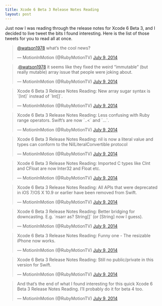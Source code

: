 ```yaml
---
title: Xcode 6 Beta 3 Release Notes Reading
layout: post
---
```


Just now I was reading through the release notes for Xcode 6 Beta 3, and I decided to live tweet the bits I found interesting. Here is the list of those tweets for you to read all at once.


<blockquote class="twitter-tweet" data-partner="tweetdeck"><p><a href="https://twitter.com/watson1978">@watson1978</a> what’s the cool news?</p>&mdash; MotionInMotion (@RubyMotionTV) <a href="https://twitter.com/RubyMotionTV/statuses/486873062680178689">July 9, 2014</a></blockquote>

<blockquote class="twitter-tweet" data-conversation="none" data-cards="hidden" data-partner="tweetdeck"><p>.<a href="https://twitter.com/watson1978">@watson1978</a> it seems like they fixed the weird “immutable” (but really mutable) array issue that people were joking about.</p>&mdash; MotionInMotion (@RubyMotionTV) <a href="https://twitter.com/RubyMotionTV/statuses/486874025843388416">July 9, 2014</a></blockquote>

<blockquote class="twitter-tweet" data-partner="tweetdeck"><p>Xcode 6 Beta 3 Release Notes Reading: New array sugar syntax is `[Int]` instead of `Int[]`.</p>&mdash; MotionInMotion (@RubyMotionTV) <a href="https://twitter.com/RubyMotionTV/statuses/486874294752796673">July 9, 2014</a></blockquote>

<blockquote class="twitter-tweet" data-partner="tweetdeck"><p>Xcode 6 Beta 3 Release Notes Reading: Less confusing with Ruby range operators. Swift’s are now `..&lt;` and `…`.</p>&mdash; MotionInMotion (@RubyMotionTV) <a href="https://twitter.com/RubyMotionTV/statuses/486874598181330944">July 9, 2014</a></blockquote>

<blockquote class="twitter-tweet" data-partner="tweetdeck"><p>Xcode 6 Beta 3 Release Notes Reading: nil is now a literal value and types can conform to the NilLiteralConvertible protocol</p>&mdash; MotionInMotion (@RubyMotionTV) <a href="https://twitter.com/RubyMotionTV/statuses/486874829950156802">July 9, 2014</a></blockquote>

<blockquote class="twitter-tweet" data-partner="tweetdeck"><p>Xcode 6 Beta 3 Release Notes Reading: Imported C types like CInt and CFloat are now Inter32 and Float etc.</p>&mdash; MotionInMotion (@RubyMotionTV) <a href="https://twitter.com/RubyMotionTV/statuses/486875043129856001">July 9, 2014</a></blockquote>

<blockquote class="twitter-tweet" data-partner="tweetdeck"><p>Xcode 6 Beta 3 Release Notes Reading: All APIs that were deprecated in iOS 7/OS X 10.9 or earlier have been removed from Swift.</p>&mdash; MotionInMotion (@RubyMotionTV) <a href="https://twitter.com/RubyMotionTV/statuses/486875303793291264">July 9, 2014</a></blockquote>

<blockquote class="twitter-tweet" data-partner="tweetdeck"><p>Xcode 6 Beta 3 Release Notes Reading: Better bridging for downcasting. E.g. `nsarr as? String[]` (or [String] now I guess).</p>&mdash; MotionInMotion (@RubyMotionTV) <a href="https://twitter.com/RubyMotionTV/statuses/486875853985312768">July 9, 2014</a></blockquote>

<blockquote class="twitter-tweet" data-partner="tweetdeck"><p>Xcode 6 Beta 3 Release Notes Reading: Funny one - The resizable iPhone now works.</p>&mdash; MotionInMotion (@RubyMotionTV) <a href="https://twitter.com/RubyMotionTV/statuses/486876699582144512">July 9, 2014</a></blockquote>

<blockquote class="twitter-tweet" data-partner="tweetdeck"><p>Xcode 6 Beta 3 Release Notes Reading: Still no public/private in this version for Swift.</p>&mdash; MotionInMotion (@RubyMotionTV) <a href="https://twitter.com/RubyMotionTV/statuses/486876980273364993">July 9, 2014</a></blockquote>

<blockquote class="twitter-tweet" data-partner="tweetdeck"><p>And that’s the end of what I found interesting for this quick Xcode 6 Beta 3 Release Notes Reading. I’ll probably do it for beta 4 too.</p>&mdash; MotionInMotion (@RubyMotionTV) <a href="https://twitter.com/RubyMotionTV/statuses/486877714528616448">July 9, 2014</a></blockquote>

<script async src="//platform.twitter.com/widgets.js" charset="utf-8"></script>